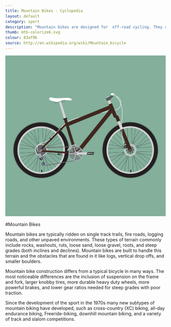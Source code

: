 ```yaml
---
title: Mountain Bikes · Cyclopedia
layout: default
category: sport
description: "Mountain bikes are designed for  off-road cycling. They can traverse terrains that are unavailable to other bikes."
thumb: mtb-colorize6.svg
colour: 83af9b
source: http://en.wikipedia.org/wiki/Mountain_bicycle
---
```


![Mountain bike photo](../img/bikes/mtb-colorize6.svg)

#Mountain Bikes

Mountain bikes are typically ridden on single track trails, fire roads, logging roads, and other unpaved environments. These types of terrain commonly include rocks, washouts, ruts, loose sand, loose gravel, roots, and steep grades (both inclines and declines). Mountain bikes are built to handle this terrain and the obstacles that are found in it like logs, vertical drop offs, and smaller boulders.

Mountain bike construction differs from a typical bicycle in many ways. The most noticeable differences are the inclusion of suspension on the frame and fork, larger knobby tires, more durable heavy duty wheels, more powerful brakes, and lower gear ratios needed for steep grades with poor traction.

Since the development of the sport in the 1970s many new subtypes of mountain biking have developed, such as cross-country (XC) biking, all-day endurance biking, Freeride-biking, downhill mountain biking, and a variety of track and slalom competitions.
